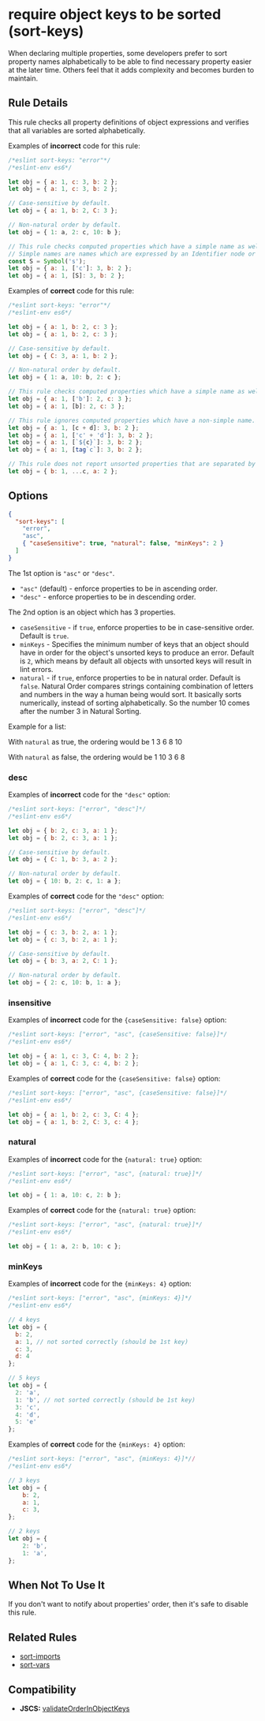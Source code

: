 # require object keys to be sorted (sort-keys)

When declaring multiple properties, some developers prefer to sort property names alphabetically to be able to find necessary property easier at the later time. Others feel that it adds complexity and becomes burden to maintain.

## Rule Details

This rule checks all property definitions of object expressions and verifies that all variables are sorted alphabetically.

Examples of **incorrect** code for this rule:

```js
/*eslint sort-keys: "error"*/
/*eslint-env es6*/

let obj = { a: 1, c: 3, b: 2 };
let obj = { a: 1, c: 3, b: 2 };

// Case-sensitive by default.
let obj = { a: 1, b: 2, C: 3 };

// Non-natural order by default.
let obj = { 1: a, 2: c, 10: b };

// This rule checks computed properties which have a simple name as well.
// Simple names are names which are expressed by an Identifier node or a Literal node.
const S = Symbol('s');
let obj = { a: 1, ['c']: 3, b: 2 };
let obj = { a: 1, [S]: 3, b: 2 };
```

Examples of **correct** code for this rule:

```js
/*eslint sort-keys: "error"*/
/*eslint-env es6*/

let obj = { a: 1, b: 2, c: 3 };
let obj = { a: 1, b: 2, c: 3 };

// Case-sensitive by default.
let obj = { C: 3, a: 1, b: 2 };

// Non-natural order by default.
let obj = { 1: a, 10: b, 2: c };

// This rule checks computed properties which have a simple name as well.
let obj = { a: 1, ['b']: 2, c: 3 };
let obj = { a: 1, [b]: 2, c: 3 };

// This rule ignores computed properties which have a non-simple name.
let obj = { a: 1, [c + d]: 3, b: 2 };
let obj = { a: 1, ['c' + 'd']: 3, b: 2 };
let obj = { a: 1, [`${c}`]: 3, b: 2 };
let obj = { a: 1, [tag`c`]: 3, b: 2 };

// This rule does not report unsorted properties that are separated by a spread property.
let obj = { b: 1, ...c, a: 2 };
```

## Options

```json
{
  "sort-keys": [
    "error",
    "asc",
    { "caseSensitive": true, "natural": false, "minKeys": 2 }
  ]
}
```

The 1st option is `"asc"` or `"desc"`.

- `"asc"` (default) - enforce properties to be in ascending order.
- `"desc"` - enforce properties to be in descending order.

The 2nd option is an object which has 3 properties.

- `caseSensitive` - if `true`, enforce properties to be in case-sensitive order. Default is `true`.
- `minKeys` - Specifies the minimum number of keys that an object should have in order for the object's unsorted keys to produce an error. Default is `2`, which means by default all objects with unsorted keys will result in lint errors.
- `natural` - if `true`, enforce properties to be in natural order. Default is `false`. Natural Order compares strings containing combination of letters and numbers in the way a human being would sort. It basically sorts numerically, instead of sorting alphabetically. So the number 10 comes after the number 3 in Natural Sorting.

Example for a list:

With `natural` as true, the ordering would be
1
3
6
8
10

With `natural` as false, the ordering would be
1
10
3
6
8

### desc

Examples of **incorrect** code for the `"desc"` option:

```js
/*eslint sort-keys: ["error", "desc"]*/
/*eslint-env es6*/

let obj = { b: 2, c: 3, a: 1 };
let obj = { b: 2, c: 3, a: 1 };

// Case-sensitive by default.
let obj = { C: 1, b: 3, a: 2 };

// Non-natural order by default.
let obj = { 10: b, 2: c, 1: a };
```

Examples of **correct** code for the `"desc"` option:

```js
/*eslint sort-keys: ["error", "desc"]*/
/*eslint-env es6*/

let obj = { c: 3, b: 2, a: 1 };
let obj = { c: 3, b: 2, a: 1 };

// Case-sensitive by default.
let obj = { b: 3, a: 2, C: 1 };

// Non-natural order by default.
let obj = { 2: c, 10: b, 1: a };
```

### insensitive

Examples of **incorrect** code for the `{caseSensitive: false}` option:

```js
/*eslint sort-keys: ["error", "asc", {caseSensitive: false}]*/
/*eslint-env es6*/

let obj = { a: 1, c: 3, C: 4, b: 2 };
let obj = { a: 1, C: 3, c: 4, b: 2 };
```

Examples of **correct** code for the `{caseSensitive: false}` option:

```js
/*eslint sort-keys: ["error", "asc", {caseSensitive: false}]*/
/*eslint-env es6*/

let obj = { a: 1, b: 2, c: 3, C: 4 };
let obj = { a: 1, b: 2, C: 3, c: 4 };
```

### natural

Examples of **incorrect** code for the `{natural: true}` option:

```js
/*eslint sort-keys: ["error", "asc", {natural: true}]*/
/*eslint-env es6*/

let obj = { 1: a, 10: c, 2: b };
```

Examples of **correct** code for the `{natural: true}` option:

```js
/*eslint sort-keys: ["error", "asc", {natural: true}]*/
/*eslint-env es6*/

let obj = { 1: a, 2: b, 10: c };
```

### minKeys

Examples of **incorrect** code for the `{minKeys: 4}` option:

```js
/*eslint sort-keys: ["error", "asc", {minKeys: 4}]*/
/*eslint-env es6*/

// 4 keys
let obj = {
  b: 2,
  a: 1, // not sorted correctly (should be 1st key)
  c: 3,
  d: 4
};

// 5 keys
let obj = {
  2: 'a',
  1: 'b', // not sorted correctly (should be 1st key)
  3: 'c',
  4: 'd',
  5: 'e'
};
```

Examples of **correct** code for the `{minKeys: 4}` option:

```js
/*eslint sort-keys: ["error", "asc", {minKeys: 4}]*//
/*eslint-env es6*/

// 3 keys
let obj = {
    b: 2,
    a: 1,
    c: 3,
};

// 2 keys
let obj = {
    2: 'b',
    1: 'a',
};
```

## When Not To Use It

If you don't want to notify about properties' order, then it's safe to disable this rule.

## Related Rules

- [sort-imports](sort-imports.md)
- [sort-vars](sort-vars.md)

## Compatibility

- **JSCS:** [validateOrderInObjectKeys](https://jscs-dev.github.io/rule/validateOrderInObjectKeys)
